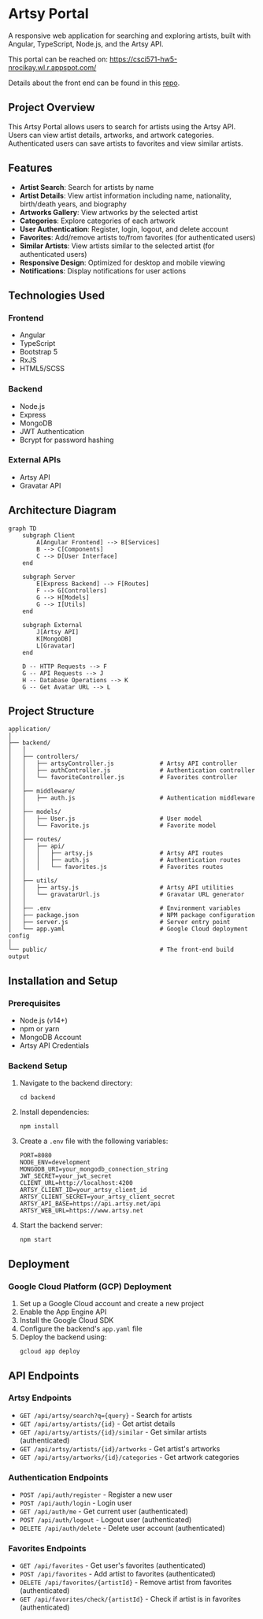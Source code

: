 # Artsy Portal

A responsive web application for searching and exploring artists, built with Angular, TypeScript, Node.js, and the Artsy API.

This portal can be reached on: https://csci571-hw5-nrocikay.wl.r.appspot.com/

Details about the front end can be found in this [repo]().

## Project Overview

This Artsy Portal allows users to search for artists using the Artsy API. Users can view artist details, artworks, and artwork categories. Authenticated users can save artists to favorites and view similar artists.

## Features

- **Artist Search**: Search for artists by name
- **Artist Details**: View artist information including name, nationality, birth/death years, and biography
- **Artworks Gallery**: View artworks by the selected artist
- **Categories**: Explore categories of each artwork
- **User Authentication**: Register, login, logout, and delete account
- **Favorites**: Add/remove artists to/from favorites (for authenticated users)
- **Similar Artists**: View artists similar to the selected artist (for authenticated users)
- **Responsive Design**: Optimized for desktop and mobile viewing
- **Notifications**: Display notifications for user actions

## Technologies Used

### Frontend
- Angular
- TypeScript
- Bootstrap 5
- RxJS
- HTML5/SCSS

### Backend
- Node.js
- Express
- MongoDB
- JWT Authentication
- Bcrypt for password hashing

### External APIs
- Artsy API
- Gravatar API

## Architecture Diagram

```mermaid
graph TD
    subgraph Client
        A[Angular Frontend] --> B[Services]
        B --> C[Components]
        C --> D[User Interface]
    end
    
    subgraph Server
        E[Express Backend] --> F[Routes]
        F --> G[Controllers]
        G --> H[Models]
        G --> I[Utils]
    end
    
    subgraph External
        J[Artsy API]
        K[MongoDB]
        L[Gravatar]
    end
    
    D -- HTTP Requests --> F
    G -- API Requests --> J
    H -- Database Operations --> K
    G -- Get Avatar URL --> L
```

## Project Structure

```
application/
│
├── backend/
│   │
│   ├── controllers/
│   │   ├── artsyController.js             # Artsy API controller
│   │   ├── authController.js              # Authentication controller
│   │   └── favoriteController.js          # Favorites controller
│   │
│   ├── middleware/
│   │   ├── auth.js                        # Authentication middleware
│   │
│   ├── models/
│   │   ├── User.js                        # User model
│   │   └── Favorite.js                    # Favorite model
│   │
│   ├── routes/
│   │   ├── api/
│   │   │   ├── artsy.js                   # Artsy API routes
│   │   │   ├── auth.js                    # Authentication routes
│   │   │   └── favorites.js               # Favorites routes
│   │
│   ├── utils/
│   │   ├── artsy.js                       # Artsy API utilities
│   │   └── gravatarUrl.js                 # Gravatar URL generator
│   │
│   ├── .env                               # Environment variables
│   ├── package.json                       # NPM package configuration
│   ├── server.js                          # Server entry point
│   └── app.yaml                           # Google Cloud deployment config
│
└── public/                                # The front-end build output
```


## Installation and Setup

### Prerequisites
- Node.js (v14+)
- npm or yarn
- MongoDB Account
- Artsy API Credentials

### Backend Setup
1. Navigate to the backend directory:
   ```
   cd backend
   ```

2. Install dependencies:
   ```
   npm install
   ```

3. Create a `.env` file with the following variables:
   ```
   PORT=8080
   NODE_ENV=development
   MONGODB_URI=your_mongodb_connection_string
   JWT_SECRET=your_jwt_secret
   CLIENT_URL=http://localhost:4200
   ARTSY_CLIENT_ID=your_artsy_client_id
   ARTSY_CLIENT_SECRET=your_artsy_client_secret
   ARTSY_API_BASE=https://api.artsy.net/api
   ARTSY_WEB_URL=https://www.artsy.net
   ```

4. Start the backend server:
   ```
   npm start
   ```

## Deployment

### Google Cloud Platform (GCP) Deployment

1. Set up a Google Cloud account and create a new project
2. Enable the App Engine API
3. Install the Google Cloud SDK
4. Configure the backend's `app.yaml` file
5. Deploy the backend using:
   ```
   gcloud app deploy
   ```

## API Endpoints

### Artsy Endpoints
- `GET /api/artsy/search?q={query}` - Search for artists
- `GET /api/artsy/artists/{id}` - Get artist details
- `GET /api/artsy/artists/{id}/similar` - Get similar artists (authenticated)
- `GET /api/artsy/artists/{id}/artworks` - Get artist's artworks
- `GET /api/artsy/artworks/{id}/categories` - Get artwork categories

### Authentication Endpoints
- `POST /api/auth/register` - Register a new user
- `POST /api/auth/login` - Login user
- `GET /api/auth/me` - Get current user (authenticated)
- `POST /api/auth/logout` - Logout user (authenticated)
- `DELETE /api/auth/delete` - Delete user account (authenticated)

### Favorites Endpoints
- `GET /api/favorites` - Get user's favorites (authenticated)
- `POST /api/favorites` - Add artist to favorites (authenticated)
- `DELETE /api/favorites/{artistId}` - Remove artist from favorites (authenticated)
- `GET /api/favorites/check/{artistId}` - Check if artist is in favorites (authenticated)
